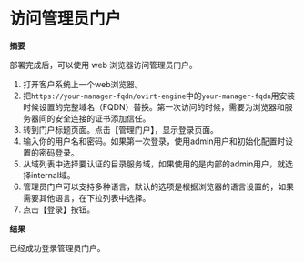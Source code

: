 # 访问管理员门户

**摘要**

部署完成后，可以使用 web 浏览器访问管理员门户。

1. 打开客户系统上一个web浏览器。
2. 把`https://your-manager-fqdn/ovirt-engine`中的`your-manager-fqdn`用安装时候设置的完整域名（FQDN）替换。第一次访问的时候，需要为浏览器和服务器间的安全连接的证书添加信任。
3. 转到门户标题页面。点击【管理门户】，显示登录页面。
4. 输入你的用户名和密码。如果第一次登录，使用admin用户和初始化配置时设置的密码登录。
5. 从域列表中选择要认证的目录服务域，如果使用的是内部的admin用户，就选择internal域。
6. 管理员门户可以支持多种语言，默认的选项是根据浏览器的语言设置的，如果需要其他语言，在下拉列表中选择。
7. 点击【登录】按钮。

**结果**

已经成功登录管理员门户。
